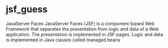 # jsf_guess
JavaServer Faces
JavaServer Faces (JSF) is a component-based Web Framework that separates the presentation
from logic and data of a Web application.
The presentation is implemented in JSF pages.
Logic and data is implemented in Java classes called managed beans
